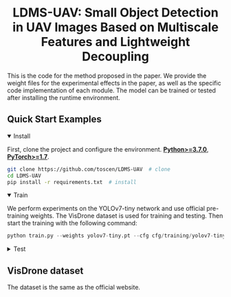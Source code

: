 
<div align="left">

# <div align="center">LDMS-UAV: Small Object Detection in UAV Images Based on Multiscale Features and Lightweight Decoupling</div>

This is the code for the method proposed in the paper. We provide the weight files for the experimental effects in the paper, as well as the specific code implementation of each module.
The model can be trained or tested after installing the runtime environment.

## <div align="left">Quick Start Examples</div>

<details open>
<summary>Install</summary>

First, clone the project and configure the environment.
[**Python>=3.7.0**](https://www.python.org/), [**PyTorch>=1.7**](https://pytorch.org/get-started/locally/).

```bash
git clone https://github.com/toscen/LDMS-UAV  # clone
cd LDMS-UAV
pip install -r requirements.txt  # install
```
</details>

<details open>
<summary>Train</summary>

We perform experiments on the YOLOv7-tiny network and use official pre-training weights. The VisDrone dataset is used for training and testing.
Then start the training with the following command:

```python
python train.py --weights yolov7-tiny.pt --cfg cfg/training/yolov7-tiny-3ideamsc2f-Simelan.yaml --data data/mydata.yaml
```
</details>


<details>
<summary>Test</summary>

We provide the weight file described in the paper, which can be used with commands to reproduce the model effects:

```bash
python test.py --data data/mydata.yaml --weights best.pt --task test
```
</details>

## <div align="left"> VisDrone dataset</div>
The dataset is the same as the official website.
